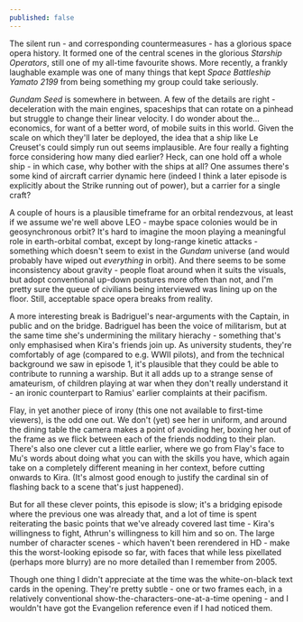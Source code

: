 ```yaml
---
published: false
---
```


The silent run - and corresponding countermeasures - has a glorious space opera history. It formed one of the central scenes in the glorious *Starship Operators*, still one of my all-time favourite shows. More recently, a frankly laughable example was one of many things that kept *Space Battleship Yamato 2199* from being something my group could take seriously.

*Gundam Seed* is somewhere in between. A few of the details are right - deceleration with the main engines, spaceships that can rotate on a pinhead but struggle to change their linear velocity. I do wonder about the... economics, for want of a better word, of mobile suits in this world. Given the scale on which they'll later be deployed, the idea that a ship like Le Creuset's could simply run out seems implausible. Are four really a fighting force considering how many died earlier? Heck, can one hold off a whole ship - in which case, why bother with the ships at all? One assumes there's some kind of aircraft carrier dynamic here (indeed I think a later episode is explicitly about the Strike running out of power), but a carrier for a single craft?

A couple of hours is a plausible timeframe for an orbital rendezvous, at least if we assume we're well above LEO - maybe space colonies would be in geosynchronous orbit? It's hard to imagine the moon playing a meaningful role in earth-orbital combat, except by long-range kinetic attacks - something which doesn't seem to exist in the *Gundam* universe (and would probably have wiped out *everything* in orbit). And there seems to be some inconsistency about gravity - people float around when it suits the visuals, but adopt conventional up-down postures more often than not, and I'm pretty sure the queue of civilians being interviewed was lining up on the floor. Still, acceptable space opera breaks from reality.

A more interesting break is Badriguel's near-arguments with the Captain, in public and on the bridge. Badriguel has been the voice of militarism, but at the same time she's undermining the military hierachy - something that's only emphasised when Kira's friends join up. As university students, they're comfortably of age (compared to e.g. WWII pilots), and from the technical background we saw in episode 1, it's plausible that they could be able to contribute to running a warship. But it all adds up to a strange sense of amateurism, of children playing at war when they don't really understand it - an ironic counterpart to Ramius' earlier complaints at their pacifism.

Flay, in yet another piece of irony (this one not available to first-time viewers), is the odd one out. We don't (yet) see her in uniform, and around the dining table the camera makes a point of avoiding her, boxing her out of the frame as we flick between each of the friends nodding to their plan. There's also one clever cut a little earlier, where we go from Flay's face to Mu's words about doing what you can with the skills you have, which again take on a completely different meaning in her context, before cutting onwards to Kira. (It's almost good enough to justify the cardinal sin of flashing back to a scene that's just happened).

But for all these clever points, this episode is slow; it's a bridging episode where the previous one was already that, and a lot of time is spent reiterating the basic points that we've already covered last time - Kira's willingness to fight, Athrun's willingness to kill him and so on. The large number of character scenes - which haven't been rerendered in HD - make this the worst-looking episode so far, with faces that while less pixellated (perhaps more blurry) are no more detailed than I remember from 2005.

Though one thing I didn't appreciate at the time was the white-on-black text cards in the opening. They're pretty subtle - one or two frames each, in a relatively conventional show-the-characters-one-at-a-time opening - and I wouldn't have got the Evangelion reference even if I had noticed them.